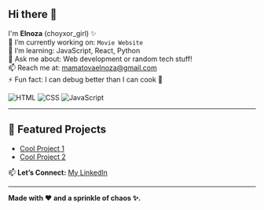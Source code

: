 ## Hi there 👋

I'm **Elnoza** (choyxor_girl) ✨  
🔭 I’m currently working on: `Movie Website`  
🌱 I’m learning: JavaScript, React, Python  
💬 Ask me about: Web development or random tech stuff!  
📫 Reach me at: mamatovaelnoza@gmail.com  
⚡ Fun fact: I can debug better than I can cook 🍳 

![HTML](https://img.shields.io/badge/Code-HTML-orange) ![CSS](https://img.shields.io/badge/Style-CSS-blue) ![JavaScript](https://img.shields.io/badge/Script-JavaScript-yellow)

---

## 🌟 Featured Projects
- [Cool Project 1](https://github.com/MamatovaElnoza/Responsive-Admin-Dashboard)  
- [Cool Project 2](https://github.com/MamatovaElnoza/Lamoda)  


📫 **Let’s Connect:** [My LinkedIn](https://linkedin.com/in/elnoza-mamatova-6122a8328)  

---

**Made with ❤️ and a sprinkle of chaos ✨.**

